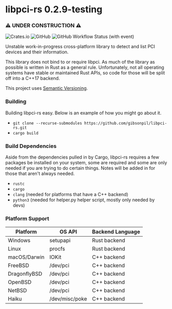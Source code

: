 # libpci-rs 0.2.9-testing
### ⚠ UNDER CONSTRUCTION ⚠

![Crates.io](https://img.shields.io/crates/v/libpci-rs)
![GitHub](https://img.shields.io/github/license/gibsonpil/libpci-rs)
![GitHub Workflow Status (with event)](https://img.shields.io/github/actions/workflow/status/gibsonpil/libpci-rs/tests.yml)

Unstable work-in-progress cross-platform library to detect and list PCI devices and their information. 

This library does not bind to or require libpci. As much of the library as possible is written in Rust as a general rule.
Unfortunately, not all operating systems have stable or maintained Rust APIs, so code for those will be split off into a
C++17 backend.

This project uses [Semantic Versioning](https://semver.org/).

### Building
Building libpci-rs easy. Below is an example of how you might go about it.
- `git clone --recurse-submodules https://github.com/gibsonpil/libpci-rs.git`
- `cargo build`

### Build Dependencies
Aside from the dependencies pulled in by Cargo, libpci-rs requires a few packages be installed on your system,
some are required and some are only needed if you are trying to do certain things. Notes will be added in for those that aren't always needed.
- `rustc`
- `cargo`
- `clang` (needed for platforms that have a C++ backend)
- `python3` (needed for helper.py helper script, mostly only needed by devs)

### Platform Support
| Platform     | OS API         | Backend Language |
|--------------|----------------|------------------|
| Windows      | setupapi       | Rust backend     |
| Linux        | procfs         | Rust backend     |
| macOS/Darwin | IOKit          | C++ backend      |
| FreeBSD      | /dev/pci       | C++ backend      |
| DragonflyBSD | /dev/pci       | C++ backend      |
| OpenBSD      | /dev/pci       | C++ backend      |
| NetBSD       | /dev/pci       | C++ backend      |
| Haiku        | /dev/misc/poke | C++ backend      |
